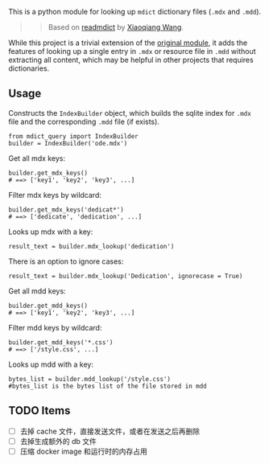 This is a python module for looking up `mdict` dictionary files (`.mdx` and `.mdd`). 

>>Based on [readmdict](https://bitbucket.org/xwang/mdict-analysis) by [Xiaoqiang Wang](http://bitbucket.org/xwang/).

While this project is a trivial extension of the [original module](https://bitbucket.org/xwang/mdict-analysis), it adds the features of looking up a single entry in `.mdx` or resource file in `.mdd` without extracting all content, which may be helpful in other projects that requires dictionaries.

## Usage

Constructs the `IndexBuilder` object, which builds the sqlite index for `.mdx` file and the corresponding `.mdd` file (if exists).

    from mdict_query import IndexBuilder
    builder = IndexBuilder('ode.mdx')

Get all mdx keys:

    builder.get_mdx_keys()
    # ==> ['key1', 'key2', 'key3', ...]

Filter mdx keys by wildcard:

    builder.get_mdx_keys('dedicat*')
    # ==> ['dedicate', 'dedication', ...]

Looks up mdx with a key:

    result_text = builder.mdx_lookup('dedication')

There is an option to ignore cases:

    result_text = builder.mdx_lookup('Dedication', ignorecase = True)
    
Get all mdd keys:

    builder.get_mdd_keys()
    # ==> ['key1', 'key2', 'key3', ...]

Filter mdd keys by wildcard:

    builder.get_mdd_keys('*.css')
    # ==> ['/style.css', ...]
    
Looks up mdd with a key:

    bytes_list = builder.mdd_lookup('/style.css')
    #bytes_list is the bytes list of the file stored in mdd


## TODO Items

- [ ] 去掉 cache 文件，直接发送文件，或者在发送之后再删除
- [ ] 去掉生成额外的 db 文件
- [ ] 压缩 docker image 和运行时的内存占用
